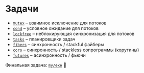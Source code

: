 # Задачи

- [`mutex`](mutex) – взаимное исключение для потоков
- [`cond`](cond) – условное ожидание для потоков
- [`lockfree`](lockfree) – неблокирующая синхронизация для потоков
- [`tasks`](tasks) – планировщики задач
- [`fibers`](fibers) – синхронность / stackful файберы
- [`coro`](coro) – синхронность / stackless сопрограммы (корутины)
- [`futures`](futures) – асинхронность / фьючи

Финальная задача: [`my/exe`](my/exe) 🚀
